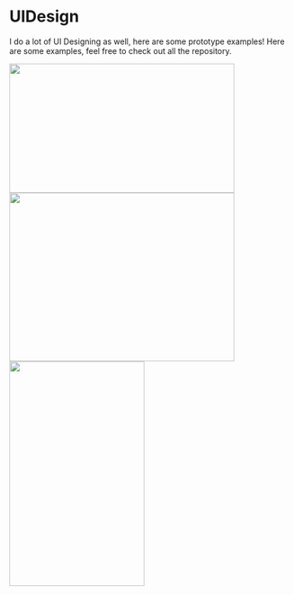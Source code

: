 # UIDesign
I do a lot of UI Designing as well, here are some prototype examples!
Here are some examples, feel free to check out all the repository.

<img src="https://github.com/MissFacetious/UIDesign/blob/master/Codehort/hifi-screenshots/dark-theme.png?raw=true" width="400" height="230">

<img src="https://github.com/MissFacetious/UIDesign/blob/master/SmokeDetector/paper-prototype.png?raw=true" width="400" height="300">

<img src="https://github.com/MissFacetious/UIDesign/blob/master/QuizApp/images/addquiz.png?raw=true" width="240" height="400">
